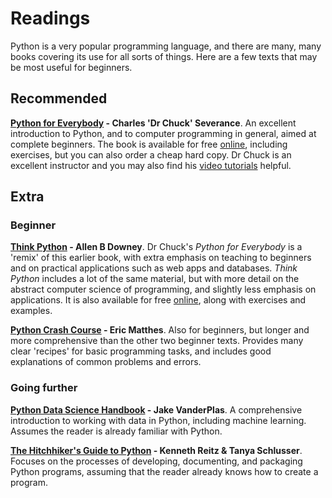 # Readings

Python is a very popular programming language, and there are many, many books covering its use for all sorts of things. Here are a few texts that may be most useful for beginners.

## Recommended

**[Python for Everybody](https://www.py4e.com/book) - Charles 'Dr Chuck' Severance**. An excellent introduction to Python, and to computer programming in general, aimed at complete beginners. The book is available for free [online](https://www.py4e.com/html3/), including exercises, but you can also order a cheap hard copy. Dr Chuck is an excellent instructor and you may also find his [video tutorials](https://www.youtube.com/playlist?list=PLlRFEj9H3Oj7Bp8-DfGpfAfDBiblRfl5p) helpful.

## Extra

### Beginner

**[Think Python](https://greenteapress.com/wp/think-python-2e/) - Allen B Downey**. Dr Chuck's *Python for Everybody* is a 'remix' of this earlier book, with extra emphasis on teaching to beginners and on practical applications such as web apps and databases. *Think Python* includes a lot of the same material, but with more detail on the abstract computer science of programming, and slightly less emphasis on applications. It is also available for free [online](http://greenteapress.com/thinkpython2/html/index.html), along with exercises and examples.

**[Python Crash Course](https://nostarch.com/pythoncrashcourse2e) - Eric Matthes**. Also for beginners, but longer and more comprehensive than the other two beginner texts. Provides many clear 'recipes' for basic programming tasks, and includes good explanations of common problems and errors.

### Going further

**[Python Data Science Handbook](https://jakevdp.github.io/PythonDataScienceHandbook/) - Jake VanderPlas**. A comprehensive introduction to working with data in Python, including machine learning. Assumes the reader is already familiar with Python.

**[The Hitchhiker's Guide to Python](https://docs.python-guide.org/) - Kenneth Reitz & Tanya Schlusser**. Focuses on the processes of developing, documenting, and packaging Python programs, assuming that the reader already knows how to create a program.
